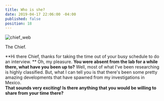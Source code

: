 ```yaml
---
title: Who is she?
date: 2019-04-17 22:06:00 -04:00
published: false
position: 18
---
```


![chief_web](/uploads/chief_web)

The Chief. 

\*\*Hi there Chief, thanks for taking the time out of your busy schedule to do an interview. \*\*
Oh, my pleasure.
**You were absent from the lab for a while there, what have you been up to?**
Well, most of what I've been researching is highly classified. But, what I can tell you is that there's been some pretty amazing developments that have spawned from my investigations in Mexico.\
**That sounds very exciting! Is there anything that you would be willing to share from your time there?**